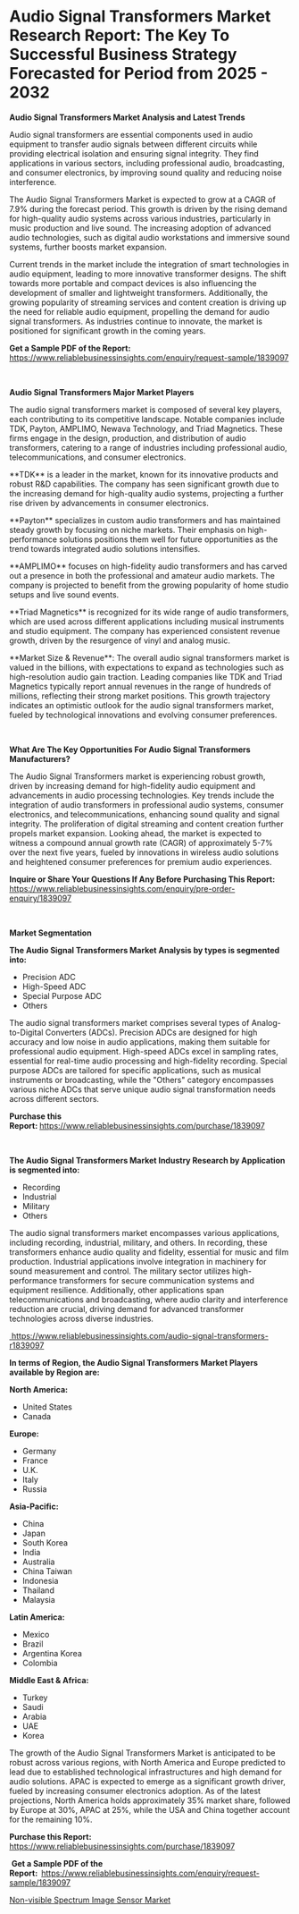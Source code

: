 <p><h1>Audio Signal Transformers Market Research Report: The Key To Successful Business Strategy Forecasted for Period from 2025 - 2032</h1></p><p><strong>Audio Signal Transformers Market Analysis and Latest Trends</strong></p>
<p><p>Audio signal transformers are essential components used in audio equipment to transfer audio signals between different circuits while providing electrical isolation and ensuring signal integrity. They find applications in various sectors, including professional audio, broadcasting, and consumer electronics, by improving sound quality and reducing noise interference.</p><p>The Audio Signal Transformers Market is expected to grow at a CAGR of 7.9% during the forecast period. This growth is driven by the rising demand for high-quality audio systems across various industries, particularly in music production and live sound. The increasing adoption of advanced audio technologies, such as digital audio workstations and immersive sound systems, further boosts market expansion.</p><p>Current trends in the market include the integration of smart technologies in audio equipment, leading to more innovative transformer designs. The shift towards more portable and compact devices is also influencing the development of smaller and lightweight transformers. Additionally, the growing popularity of streaming services and content creation is driving up the need for reliable audio equipment, propelling the demand for audio signal transformers. As industries continue to innovate, the market is positioned for significant growth in the coming years.</p></p>
<p><strong>Get a Sample PDF of the Report:&nbsp;</strong> <a href="https://www.reliablebusinessinsights.com/enquiry/request-sample/1839097?utm_campaign=2121&utm_medium=2&utm_source=Github&utm_content=ia&utm_term=13022025&utm_id=audio-signal-transformers">https://www.reliablebusinessinsights.com/enquiry/request-sample/1839097</a></p>
<p>&nbsp;</p>
<p><strong>Audio Signal Transformers Major Market Players</strong></p>
<p><p>The audio signal transformers market is composed of several key players, each contributing to its competitive landscape. Notable companies include TDK, Payton, AMPLIMO, Newava Technology, and Triad Magnetics. These firms engage in the design, production, and distribution of audio transformers, catering to a range of industries including professional audio, telecommunications, and consumer electronics.</p><p>**TDK** is a leader in the market, known for its innovative products and robust R&D capabilities. The company has seen significant growth due to the increasing demand for high-quality audio systems, projecting a further rise driven by advancements in consumer electronics.</p><p>**Payton** specializes in custom audio transformers and has maintained steady growth by focusing on niche markets. Their emphasis on high-performance solutions positions them well for future opportunities as the trend towards integrated audio solutions intensifies.</p><p>**AMPLIMO** focuses on high-fidelity audio transformers and has carved out a presence in both the professional and amateur audio markets. The company is projected to benefit from the growing popularity of home studio setups and live sound events.</p><p>**Triad Magnetics** is recognized for its wide range of audio transformers, which are used across different applications including musical instruments and studio equipment. The company has experienced consistent revenue growth, driven by the resurgence of vinyl and analog music.</p><p>**Market Size & Revenue**: The overall audio signal transformers market is valued in the billions, with expectations to expand as technologies such as high-resolution audio gain traction. Leading companies like TDK and Triad Magnetics typically report annual revenues in the range of hundreds of millions, reflecting their strong market positions. This growth trajectory indicates an optimistic outlook for the audio signal transformers market, fueled by technological innovations and evolving consumer preferences.</p></p>
<p>&nbsp;</p>
<p><strong>What Are The Key Opportunities For Audio Signal Transformers Manufacturers?</strong></p>
<p><p>The Audio Signal Transformers market is experiencing robust growth, driven by increasing demand for high-fidelity audio equipment and advancements in audio processing technologies. Key trends include the integration of audio transformers in professional audio systems, consumer electronics, and telecommunications, enhancing sound quality and signal integrity. The proliferation of digital streaming and content creation further propels market expansion. Looking ahead, the market is expected to witness a compound annual growth rate (CAGR) of approximately 5-7% over the next five years, fueled by innovations in wireless audio solutions and heightened consumer preferences for premium audio experiences.</p></p>
<p><strong>Inquire or Share Your Questions If Any Before Purchasing This Report:</strong> <a href="https://www.reliablebusinessinsights.com/enquiry/pre-order-enquiry/1839097?utm_campaign=2121&utm_medium=2&utm_source=Github&utm_content=ia&utm_term=13022025&utm_id=audio-signal-transformers">https://www.reliablebusinessinsights.com/enquiry/pre-order-enquiry/1839097</a></p>
<p>&nbsp;</p>
<p><strong>Market Segmentation</strong></p>
<p><strong>The Audio Signal Transformers Market Analysis by types is segmented into:</strong></p>
<p><ul><li>Precision ADC</li><li>High-Speed ADC</li><li>Special Purpose ADC</li><li>Others</li></ul></p>
<p><p>The audio signal transformers market comprises several types of Analog-to-Digital Converters (ADCs). Precision ADCs are designed for high accuracy and low noise in audio applications, making them suitable for professional audio equipment. High-speed ADCs excel in sampling rates, essential for real-time audio processing and high-fidelity recording. Special purpose ADCs are tailored for specific applications, such as musical instruments or broadcasting, while the "Others" category encompasses various niche ADCs that serve unique audio signal transformation needs across different sectors.</p></p>
<p><strong>Purchase this Report:&nbsp;</strong><a href="https://www.reliablebusinessinsights.com/purchase/1839097?utm_campaign=2121&utm_medium=2&utm_source=Github&utm_content=ia&utm_term=13022025&utm_id=audio-signal-transformers">https://www.reliablebusinessinsights.com/purchase/1839097</a></p>
<p>&nbsp;</p>
<p><strong>The Audio Signal Transformers Market Industry Research by Application is segmented into:</strong></p>
<p><ul><li>Recording</li><li>Industrial</li><li>Military</li><li>Others</li></ul></p>
<p><p>The audio signal transformers market encompasses various applications, including recording, industrial, military, and others. In recording, these transformers enhance audio quality and fidelity, essential for music and film production. Industrial applications involve integration in machinery for sound measurement and control. The military sector utilizes high-performance transformers for secure communication systems and equipment resilience. Additionally, other applications span telecommunications and broadcasting, where audio clarity and interference reduction are crucial, driving demand for advanced transformer technologies across diverse industries.</p></p>
<p><a href="https://www.reliablebusinessinsights.com/audio-signal-transformers-r1839097?utm_campaign=2121&utm_medium=2&utm_source=Github&utm_content=ia&utm_term=13022025&utm_id=audio-signal-transformers">&nbsp;https://www.reliablebusinessinsights.com/audio-signal-transformers-r1839097</a></p>
<p><strong>In terms of Region, the Audio Signal Transformers Market Players available by Region are:</strong></p>
<p>
    <p> <strong> North America: </strong>
        <ul>
            <li>United States</li>
            <li>Canada</li>
        </ul>
        </p> 
    <p> <strong> Europe: </strong>
        <ul>
            <li>Germany</li>
            <li>France</li>
            <li>U.K.</li>
            <li>Italy</li>
            <li>Russia</li>
        </ul>
        </p> 
    <p> <strong> Asia-Pacific: </strong>
        <ul>
            <li>China</li>
            <li>Japan</li>
            <li>South Korea</li>
            <li>India</li>
            <li>Australia</li>
            <li>China Taiwan</li>
            <li>Indonesia</li>
            <li>Thailand</li>
            <li>Malaysia</li>
        </ul>
        </p> 
    <p> <strong> Latin America: </strong>
        <ul>
            <li>Mexico</li>
            <li>Brazil</li>
            <li>Argentina Korea</li>
            <li>Colombia</li>
        </ul>
        </p> 
    <p> <strong> Middle East & Africa: </strong>
        <ul>
            <li>Turkey</li>
            <li>Saudi</li>
            <li>Arabia</li>
            <li>UAE</li>
            <li>Korea</li>
        </ul>
    </p>
    </p>
<p><p>The growth of the Audio Signal Transformers Market is anticipated to be robust across various regions, with North America and Europe predicted to lead due to established technological infrastructures and high demand for audio solutions. APAC is expected to emerge as a significant growth driver, fueled by increasing consumer electronics adoption. As of the latest projections, North America holds approximately 35% market share, followed by Europe at 30%, APAC at 25%, while the USA and China together account for the remaining 10%.</p></p>
<p><strong>Purchase this Report: </strong><a href="https://www.reliablebusinessinsights.com/purchase/1839097?utm_campaign=2121&utm_medium=2&utm_source=Github&utm_content=ia&utm_term=13022025&utm_id=audio-signal-transformers">https://www.reliablebusinessinsights.com/purchase/1839097</a></p>
<p>&nbsp;<strong>Get a Sample PDF of the Report:&nbsp;&nbsp;</strong><a href="https://www.reliablebusinessinsights.com/enquiry/request-sample/1839097?utm_campaign=2121&utm_medium=2&utm_source=Github&utm_content=ia&utm_term=13022025&utm_id=audio-signal-transformers">https://www.reliablebusinessinsights.com/enquiry/request-sample/1839097</a></p>
<p><strong></strong></p>
<p><p><a href="https://github.com/AshrafKhan865/Market-Research-Report-List-1/blob/main/non-visible-spectrum-image-sensor-market.md?utm_campaign=2121&utm_medium=2&utm_source=Github&utm_content=ia&utm_term=13022025&utm_id=audio-signal-transformers">Non-visible Spectrum Image Sensor Market</a></p></p>